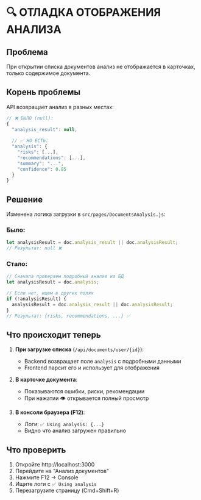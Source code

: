 # 🔍 ОТЛАДКА ОТОБРАЖЕНИЯ АНАЛИЗА

## Проблема

При открытии списка документов анализ не отображается в карточках, только содержимое документа.

## Корень проблемы

API возвращает анализ в разных местах:

```javascript
// ❌ БЫЛО (null):
{
  "analysis_result": null,
  
  // ✅ НО ЕСТЬ:
  "analysis": {
    "risks": [...],
    "recommendations": [...],
    "summary": "...",
    "confidence": 0.85
  }
}
```

## Решение

Изменена логика загрузки в `src/pages/DocumentsAnalysis.js`:

### Было:
```javascript
let analysisResult = doc.analysis_result || doc.analysisResult;
// Результат: null ❌
```

### Стало:
```javascript
// Сначала проверяем подробный анализ из БД
let analysisResult = doc.analysis;

// Если нет, ищем в других полях
if (!analysisResult) {
  analysisResult = doc.analysis_result || doc.analysisResult;
}
// Результат: {risks, recommendations, ...} ✅
```

## Что происходит теперь

1. **При загрузке списка** (`/api/documents/user/{id}`):
   - Backend возвращает поле `analysis` с подробными данными
   - Frontend парсит его и использует для отображения

2. **В карточке документа**:
   - Показываются ошибки, риски, рекомендации
   - При нажатии 👁️ открывается полный просмотр

3. **В консоли браузера (F12)**:
   - Логи: `✅ Using analysis: {...}`
   - Видно что анализ загружен правильно

## Что проверить

1. Откройте http://localhost:3000
2. Перейдите на "Анализ документов"
3. Нажмите F12 → Console
4. Ищите логи с `✅ Using analysis`
5. Перезагрузите страницу (Cmd+Shift+R)


